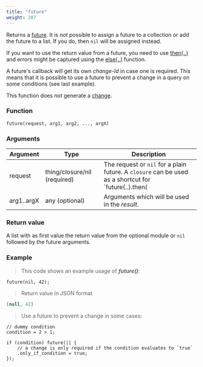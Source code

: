 ```yaml
---
title: "future"
weight: 207
---
```


Returns a [future](../../data-types/future). It is *not* possible to assign a future to
a collection or add the future to a list. If you do, then `nil` will be assigned instead.

If you want to use the return value from a future, you need to use [then(..)](../../data-types/future/then) and errors might be captured using the [else(..)](../../data-types/future/else) function.

A future's callback will get its own *change-Id* in case one is required. This means that it is possible to use a future to prevent a change in a query on some conditions (see last example).

This function does *not* generate a [change](../../overview/changes).

### Function

`future(request, arg1, arg2, ..., argX)`

### Arguments

Argument | Type | Description
-------- | ---- | -----------
request | thing/closure/nil (required) | The request or `nil` for a plain future. A `closure` can be used as a shortcut for `future(..).then(||...)`.
arg1..argX | any (optional) | Arguments which will be used in the *result*.

### Return value

A list with as first value the return value from the optional module or `nil` followed by the
future arguments.

### Example

> This code shows an example usage of  ***future()***:

```thingsdb,json_response
future(nil, 42);
```

> Return value in JSON format

```json
[null, 42]
```

> Use a future to prevent a change in some cases:

```thingsdb,should_pass
// dummy condition
condition = 2 > 1;

if (condition) future(|| {
    // a change is only required if the condition evaluates to `true`
    .only_if_condition = true;
});
```
